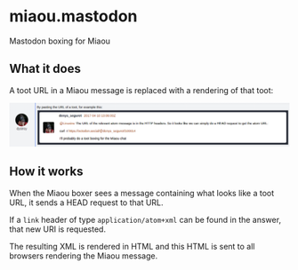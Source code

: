 # miaou.mastodon
Mastodon boxing for Miaou

## What it does

A toot URL in a Miaou message is replaced with a rendering of that toot:

![Boxed Toot](doc/box-sample.png)

## How it works

When the Miaou boxer sees a message containing what looks like a toot URL, it sends a HEAD request to that URL.

If a `link` header of type `application/atom+xml` can be found in the answer, that new URI is requested.

The resulting XML is rendered in HTML and this HTML is sent to all browsers rendering the Miaou message.
